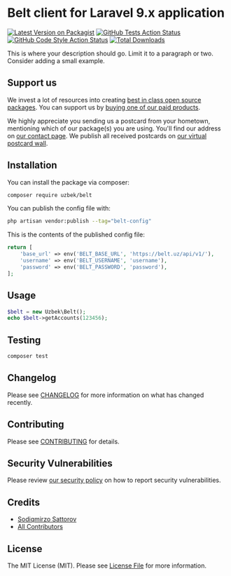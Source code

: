 # Belt client for Laravel 9.x application

[![Latest Version on Packagist](https://img.shields.io/packagist/v/uzbek/belt.svg?style=flat-square)](https://packagist.org/packages/uzbek/belt)
[![GitHub Tests Action Status](https://img.shields.io/github/workflow/status/uzbek/belt/run-tests?label=tests)](https://github.com/uzbek/belt/actions?query=workflow%3Arun-tests+branch%3Amain)
[![GitHub Code Style Action Status](https://img.shields.io/github/workflow/status/uzbek/belt/Fix%20PHP%20code%20style%20issues?label=code%20style)](https://github.com/uzbek/belt/actions?query=workflow%3A"Fix+PHP+code+style+issues"+branch%3Amain)
[![Total Downloads](https://img.shields.io/packagist/dt/uzbek/belt.svg?style=flat-square)](https://packagist.org/packages/uzbek/belt)

This is where your description should go. Limit it to a paragraph or two. Consider adding a small example.

## Support us

We invest a lot of resources into creating [best in class open source packages](https://spatie.be/open-source). You can
support us by [buying one of our paid products](https://spatie.be/open-source/support-us).

We highly appreciate you sending us a postcard from your hometown, mentioning which of our package(s) you are using.
You'll find our address on [our contact page](https://spatie.be/about-us). We publish all received postcards
on [our virtual postcard wall](https://spatie.be/open-source/postcards).

## Installation

You can install the package via composer:

```bash
composer require uzbek/belt
```

You can publish the config file with:

```bash
php artisan vendor:publish --tag="belt-config"
```

This is the contents of the published config file:

```php
return [
    'base_url' => env('BELT_BASE_URL', 'https://belt.uz/api/v1/'),
    'username' => env('BELT_USERNAME', 'username'),
    'password' => env('BELT_PASSWORD', 'password'),
];
```

## Usage

```php
$belt = new Uzbek\Belt();
echo $belt->getAccounts(123456);
```

## Testing

```bash
composer test
```

## Changelog

Please see [CHANGELOG](CHANGELOG.md) for more information on what has changed recently.

## Contributing

Please see [CONTRIBUTING](CONTRIBUTING.md) for details.

## Security Vulnerabilities

Please review [our security policy](../../security/policy) on how to report security vulnerabilities.

## Credits

- [Sodiqmirzo Sattorov](https://github.com/Sodiqmirzo)
- [All Contributors](../../contributors)

## License

The MIT License (MIT). Please see [License File](LICENSE.md) for more information.
